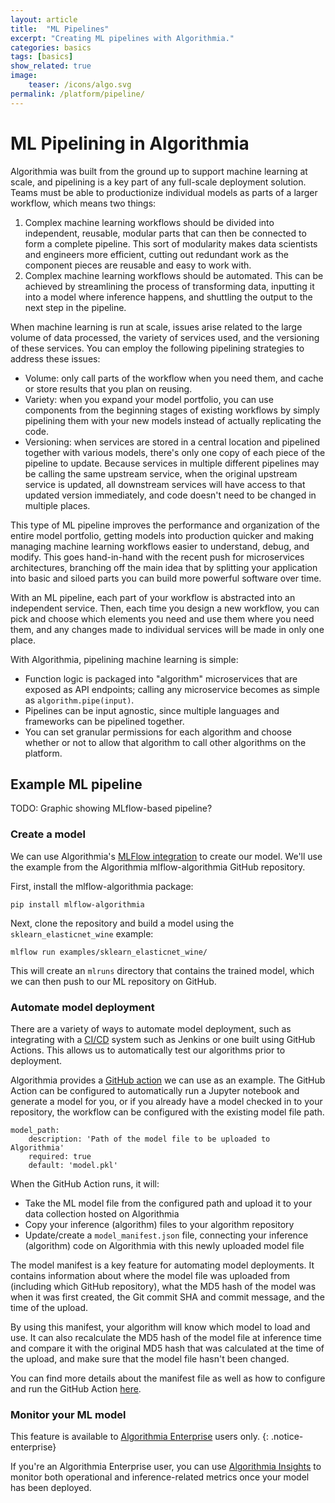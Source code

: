 ```yaml
---
layout: article
title:  "ML Pipelines"
excerpt: "Creating ML pipelines with Algorithmia."
categories: basics
tags: [basics]
show_related: true
image:
    teaser: /icons/algo.svg
permalink: /platform/pipeline/
---
```


# ML Pipelining in Algorithmia

Algorithmia was built from the ground up to support machine learning at scale, and pipelining is a key part of any full-scale deployment solution. Teams must be able to productionize individual models as parts of a larger workflow, which means two things:

1. Complex machine learning workflows should be divided into independent, reusable, modular parts that can then be connected to form a complete pipeline. This sort of modularity makes data scientists and engineers more efficient, cutting out redundant work as the component pieces are reusable and easy to work with.
2. Complex machine learning workflows should be automated. This can be achieved by streamlining the process of transforming data, inputting it into a model where inference happens, and shuttling the output to the next step in the pipeline.

When machine learning is run at scale, issues arise related to the large volume of data processed, the variety of services used, and the versioning of these services. You can employ the following pipelining strategies to address these issues:

- Volume: only call parts of the workflow when you need them, and cache or store results that you plan on reusing.
- Variety: when you expand your model portfolio, you can use components from the beginning stages of existing workflows by simply pipelining them with your new models instead of actually replicating the code.
- Versioning: when services are stored in a central location and pipelined together with various models, there's only one copy of each piece of the pipeline to update. Because services in multiple different pipelines may be calling the same upstream service, when the original upstream service is updated, all downstream services will have access to that updated version immediately, and code doesn't need to be changed in multiple places.

This type of ML pipeline improves the performance and organization of the entire model portfolio, getting models into production quicker and making managing machine learning workflows easier to understand, debug, and modify. This goes hand-in-hand with the recent push for microservices architectures, branching off the main idea that by splitting your application into basic and siloed parts you can build more powerful software over time.

With an ML pipeline, each part of your workflow is abstracted into an independent service. Then, each time you design a new workflow, you can pick and choose which elements you need and use them where you need them, and any changes made to individual services will be made in only one place.

With Algorithmia, pipelining machine learning is simple:

- Function logic is packaged into "algorithm" microservices that are exposed as API endpoints; calling any microservice becomes as simple as `algorithm.pipe(input)`.
- Pipelines can be input agnostic, since multiple languages and frameworks can be pipelined together. 
- You can set granular permissions for each algorithm and choose whether or not to allow that algorithm to call other algorithms on the platform.

## Example ML pipeline

TODO: Graphic showing MLflow-based pipeline?

### Create a model

We can use Algorithmia's [MLFlow integration](https://algorithmia.com/developers/clients/mlflow) to create our model. We'll use the example from the Algorithmia mlflow-algorithmia GitHub repository.

First, install the mlflow-algorithmia package:

```
pip install mlflow-algorithmia
```

Next, clone the repository and build a model using the `sklearn_elasticnet_wine` example:


```
mlflow run examples/sklearn_elasticnet_wine/
```

This will create an `mlruns` directory that contains the trained model, which we can then push to our ML repository on GitHub.

### Automate model deployment

There are a variety of ways to automate model deployment, such as integrating with a [CI/CD](https://algorithmia.com/developers/algorithm-development/ci-cd) system such as Jenkins or one built using GitHub Actions. This allows us to automatically test our algorithms prior to deployment.

Algorithmia provides a [GitHub action](https://github.com/marketplace/actions/deploy-to-algorithmia) we can use as an example. The GitHub Action can be configured to automatically run a Jupyter notebook and generate a model for you, or if you already have a model checked in to your repository, the workflow can be configured with the existing model file path.

```
model_path:
    description: 'Path of the model file to be uploaded to Algorithmia'
    required: true
    default: 'model.pkl'  
```

When the GitHub Action runs, it will:

- Take the ML model file from the configured path and upload it to your data collection hosted on Algorithmia
- Copy your inference (algorithm) files to your algorithm repository
- Update/create a `model_manifest.json` file, connecting your inference (algorithm) code on Algorithmia with this newly uploaded model file

The model manifest is a key feature for automating model deployments. It contains information about where the model file was uploaded from (including which GitHub repository), what the MD5 hash of the model was when it was first created, the Git commit SHA and commit message, and the time of the upload.

By using this manifest, your algorithm will know which model to load and use. It can also recalculate the MD5 hash of the model file at inference time and compare it with the original MD5 hash that was calculated at the time of the upload, and make sure that the model file hasn't been changed.

You can find more details about the manifest file as well as how to configure and run the GitHub Action [here](https://github.com/algorithmiaio/algorithmia-modeldeployment-action).

### Monitor your ML model

This feature is available to [Algorithmia Enterprise](/enterprise) users only.
{: .notice-enterprise}

If you're an Algorithmia Enterprise user, you can use [Algorithmia Insights](https://algorithmia.com/developers/integrations/insights) to monitor both operational and inference-related metrics once your model has been deployed.
